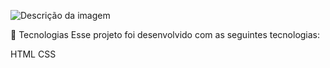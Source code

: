 ![Descrição da imagem](https://efficient-sloth-d85.notion.site/image/https%3A%2F%2Fs3-us-west-2.amazonaws.com%2Fsecure.notion-static.com%2F97df845c-bb24-4f2e-a018-2aa08a93eac0%2FUntitled.png?table=block&id=5162bb88-4d58-4d36-9773-1d7d8a094924&spaceId=08f749ff-d06d-49a8-a488-9846e081b224&width=2000&userId=&cache=v2)


🚀 Tecnologias
Esse projeto foi desenvolvido com as seguintes tecnologias:

HTML
CSS